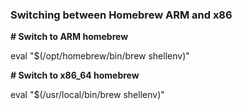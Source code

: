 ### Switching between Homebrew ARM and x86 

**# Switch to ARM homebrew**

eval "$(/opt/homebrew/bin/brew shellenv)"

**# Switch to x86_64 homebrew**

eval "$(/usr/local/bin/brew shellenv)"